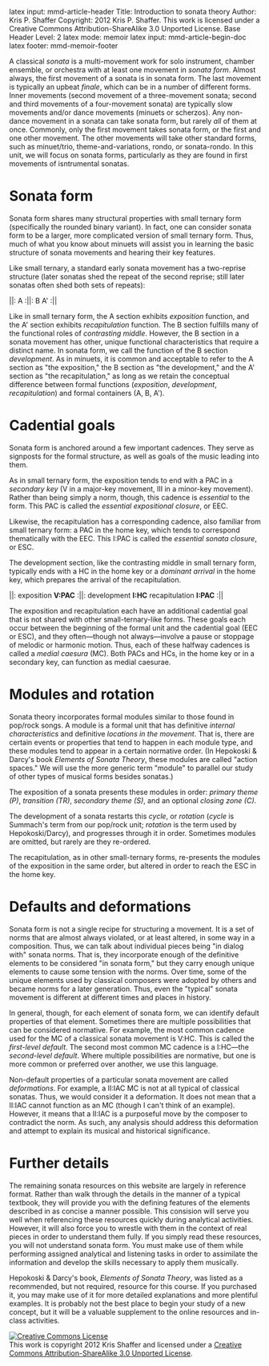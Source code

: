 latex input:		mmd-article-header
Title: 				Introduction to sonata theory
Author: 			Kris P. Shaffer
Copyright:			2012 Kris P. Shaffer. This work is licensed under a Creative Commons Attribution-ShareAlike 3.0 Unported License.
Base Header Level:	2
latex mode:			memoir
latex input:		mmd-article-begin-doc
latex footer:		mmd-memoir-footer


A classical *sonata* is a multi-movement work for solo instrument, chamber ensemble, or orchestra with at least one movement in *sonata form*. Almost always, the first movement of a sonata is in sonata form. The last movement is typically an upbeat *finale*, which can be in a number of different forms. Inner movements (second movement of a three-movement sonata; second and third movements of a four-movement sonata) are typically slow movements and/or dance movements (minuets or scherzos). Any non-dance movement in a sonata can take sonata form, but rarely *all* of them at once. Commonly, only the first movement takes sonata form, or the first and one other movement. The other movements will take other standard forms, such as minuet/trio, theme-and-variations, rondo, or sonata-rondo. In this unit, we will focus on sonata forms, particularly as they are found in first movements of isntrumental sonatas.


# Sonata form #

Sonata form shares many structural properties with small ternary form (specifically the rounded binary variant). In fact, one can consider sonata form to be a larger, more complicated version of small ternary form. Thus, much of what you know about minuets will assist you in learning the basic structure of sonata movements and hearing their key features.

Like small ternary, a standard early sonata movement has a two-reprise structure (later sonatas shed the repeat of the second reprise; still later sonatas often shed both sets of repeats):

||: A :||: B A' :||

Like in small ternary form, the A section exhibits *exposition* function, and the A' section exhibits *recapitulation* function. The B section fulfills many of the functional roles of *contrasting middle*. However, the B section in a sonata movement has other, unique functional characteristics that require a distinct name. In sonata form, we call the function of the B section *development*. As in minuets, it is common and acceptable to refer to the A section as "the exposition," the B section as "the development," and the A' section as "the recapitulation," as long as we retain the conceptual difference between formal functions (*exposition*, *development*, *recapitulation*) and formal containers (A, B, A').

# Cadential goals #

Sonata form is anchored around a few important cadences. They serve as signposts for the formal structure, as well as goals of the music leading into them.

As in small ternary form, the exposition tends to end with a PAC in a *secondary key* (V in a major-key movement, III in a minor-key movement). Rather than being simply a norm, though, this cadence is *essential* to the form. This PAC is called the *essential expositional closure*, or EEC.

Likewise, the recapitulation has a corresponding cadence, also familiar from small ternary form: a PAC in the home key, which tends to correspond thematically with the EEC. This I:PAC is called the *essential sonata closure*, or ESC.

The development section, like the contrasting middle in small ternary form, typically ends with a HC in the home key or a *dominant arrival* in the home key, which prepares the arrival of the recapitulation.

||: exposition **V:PAC** :||: development **I:HC** recapitulation **I:PAC** :||

The exposition and recapitulation each have an additional cadential goal that is not shared with other small-ternary-like forms. These goals each occur between the beginning of the formal unit and the cadential goal (EEC or ESC), and they often—though not always—involve a pause or stoppage of melodic or harmonic motion. Thus, each of these halfway cadences is called a *medial caesura* (MC). Both PACs and HCs, in the home key or in a secondary key, can function as medial caesurae.

# Modules and rotation #

Sonata theory incorporates formal modules similar to those found in pop/rock songs. A module is a formal unit that has definitive *internal characteristics* and definitive *locations in the movement*. That is, there are certain events or properties that tend to happen in each module type, and these modules tend to appear in a certain normative order. (In Hepokoski & Darcy's book *Elements of Sonata Theory*, these modules are called "action spaces." We will use the more generic term "module" to parallel our study of other types of musical forms besides sonatas.)

The exposition of a sonata presents these modules in order: *primary theme (P)*, *transition (TR)*, *secondary theme (S)*, and an optional *closing zone (C)*.

The development of a sonata restarts this *cycle*, or *rotation* (*cycle* is Summach's term from our pop/rock unit; *rotation* is the term used by Hepokoski/Darcy), and progresses through it in order. Sometimes modules are omitted, but rarely are they re-ordered.

The recapitulation, as in other small-ternary forms, re-presents the modules of the exposition in the same order, but altered in order to reach the ESC in the home key.

# Defaults and deformations #

Sonata form is not a single recipe for structuring a movement. It is a set of norms that are almost always violated, or at least altered, in some way in a composition. Thus, we can talk about individual pieces being "in dialog with" sonata norms. That is, they incorporate enough of the definitive elements to be considered "in sonata form," but they carry enough unique elements to cause some tension with the norms. Over time, some of the unique elements used by classical composers were adopted by others and became norms for a later generation. Thus, even the "typical" sonata movement is different at different times and places in history.

In general, though, for each element of sonata form, we can identify default properties of that element. Sometimes there are multiple possibilities that can be considered normative. For example, the most common cadence used for the MC of a classical sonata movement is V:HC. This is called the *first-level default*. The second most common MC cadence is a I:HC—the *second-level default*. Where multiple possibilities are normative, but one is more common or preferred over another, we use this language.

Non-default properties of a particular sonata movement are called *deformations*. For example, a II:IAC MC is not at all typical of classical sonatas. Thus, we would consider it a deformation. It does not mean that a II:IAC cannot function as an MC (though I can't think of an example). However, it means that a II:IAC is a purposeful move by the composer to contradict the norm. As such, any analysis should address this deformation and attempt to explain its musical and historical significance.

# Further details #

The remaining sonata resources on this website are largely in reference format. Rather than walk through the details in the manner of a typical textbook, they will provide you with the defining features of the elements described in as concise a manner possible. This consision will serve you well when referencing these resources quickly during analytical activities. However, it will also force you to wrestle with them in the context of real pieces in order to understand them fully. If you simply read these resources, you will not understand sonata form. You must make use of them while performing assigned analytical and listening tasks in order to assimilate the information and develop the skills necessary to apply them musically.

Hepokoski & Darcy's book, *Elements of Sonata Theory*, was listed as a recommended, but not required, resource for this course. If you purchased it, you may make use of it for more detailed explanations and more plentiful examples. It is probably not the best place to begin your study of a new concept, but it will be a valuable supplement to the online resources and in-class activities.

<a rel="license" href="http://creativecommons.org/licenses/by-sa/3.0/"><img alt="Creative Commons License" style="border-width:0" src="http://i.creativecommons.org/l/by-sa/3.0/88x31.png" /></a><br />This work is copyright 2012 Kris Shaffer and licensed under a <a rel="license" href="http://creativecommons.org/licenses/by-sa/3.0/">Creative Commons Attribution-ShareAlike 3.0 Unported License</a>.